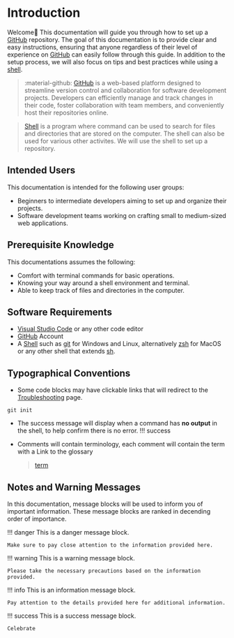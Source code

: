 # Introduction

Welcome🙌 This documentation will guide you through how to set up a [GitHub](https://github.com/) repository. The goal of this documentation is to provide clear and easy instructions, ensuring that anyone regardless of their level of experience on [GitHub](https://github.com/) can easily follow through this guide. In addition to the setup process, we will also focus on tips and best practices while using a [shell]().

> :material-github: [GitHub](https://github.com/) is a web-based platform designed to streamline version control and collaboration for software development projects.
> Developers can efficiently manage and track changes in their code, foster collaboration with team members, and conveniently host their repositories online.

> [Shell]() is a program where command can be used to search for files and directories that are stored on the computer. The shell can also be used for various other activites.
> We will use the shell to set up a repository.

## Intended Users

This documentation is intended for the following user groups:

- Beginners to intermediate developers aiming to set up and organize their projects.
- Software development teams working on crafting small to medium-sized web applications.

## Prerequisite Knowledge

This documentations assumes the following:

- Comfort with terminal commands for basic operations.
- Knowing your way around a shell environment and terminal.
- Able to keep track of files and directories in the computer.

## Software Requirements

- [Visual Studio Code](https://code.visualstudio.com/download) or any other code editor
- [GitHub](https://github.com/) Account
- A [Shell]() such as [git](https://git-scm.com/downloads) for Windows and Linux, alternatively [zsh]() for MacOS or any other shell that extends [sh]().

## Typographical Conventions

- Some code blocks may have clickable links that will redirect to the [Troubleshooting](Troubleshoot) page.
```
git init 
```
- The success message will display when a command has **no output** in the shell, to help confirm there is no error.
!!! success

- Comments will contain terminology, each comment will contain the term with a Link to the glossary
  > [term]()

## Notes and Warning Messages

In this documentation, message blocks will be used to inform you of important information. These message blocks are ranked in decending order of importance.

!!! danger
    This is a danger message block.

    Make sure to pay close attention to the information provided here.

!!! warning
    This is a warning message block.

    Please take the necessary precautions based on the information provided.

!!! info
    This is an information message block.

    Pay attention to the details provided here for additional information.

!!! success
    This is a success message block.

    Celebrate
